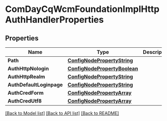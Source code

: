 # ComDayCqWcmFoundationImplHttpAuthHandlerProperties

## Properties
Name | Type | Description | Notes
------------ | ------------- | ------------- | -------------
**Path** | [**ConfigNodePropertyString**](configNodePropertyString.md) |  | [optional] 
**AuthHttpNologin** | [**ConfigNodePropertyBoolean**](configNodePropertyBoolean.md) |  | [optional] 
**AuthHttpRealm** | [**ConfigNodePropertyString**](configNodePropertyString.md) |  | [optional] 
**AuthDefaultLoginpage** | [**ConfigNodePropertyString**](configNodePropertyString.md) |  | [optional] 
**AuthCredForm** | [**ConfigNodePropertyArray**](configNodePropertyArray.md) |  | [optional] 
**AuthCredUtf8** | [**ConfigNodePropertyArray**](configNodePropertyArray.md) |  | [optional] 

[[Back to Model list]](../README.md#documentation-for-models) [[Back to API list]](../README.md#documentation-for-api-endpoints) [[Back to README]](../README.md)


